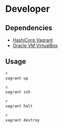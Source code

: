 # Developer

## Dependencies

- [HashiCorp Vagrant](https://github.com/brunowego/cookbooks/tree/develop/hashicorp/vagrant)
- [Oracle VM VirtualBox](https://github.com/brunowego/cookbooks/blob/develop/oracle/virtualbox.md)

## Usage

```sh
#
vagrant up

#
vagrant ssh

#
vagrant halt

#
vagrant destroy
```
